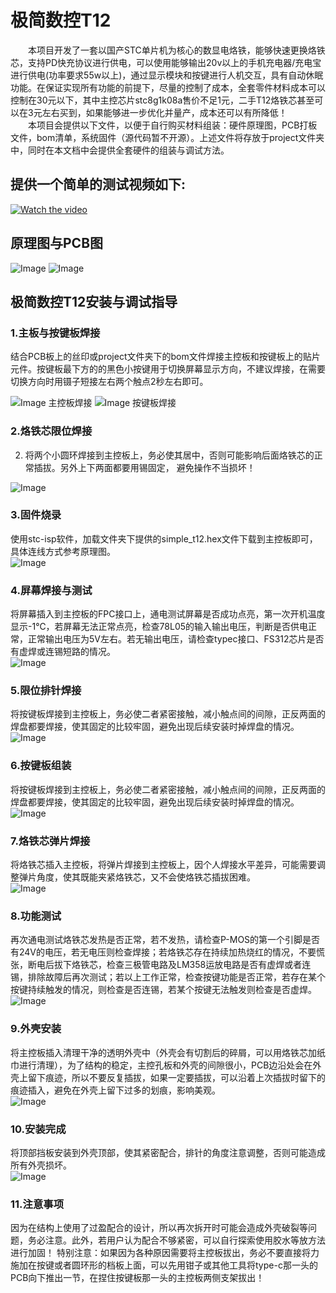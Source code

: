 # 极简数控T12
&emsp;&emsp;本项目开发了一套以国产STC单片机为核心的数显电烙铁，能够快速更换烙铁芯，支持PD快充协议进行供电，可以使用能够输出20v以上的手机充电器/充电宝进行供电(功率要求55w以上)，通过显示模块和按键进行人机交互，具有自动休眠功能。在保证实现所有功能的前提下，尽量的控制了成本，全套零件材料成本可以控制在30元以下，其中主控芯片stc8g1k08a售价不足1元，二手T12烙铁芯甚至可以在3元左右买到，如果能够进一步优化并量产，成本还可以有所降低！  
&emsp;&emsp;本项目会提供以下文件，以便于自行购买材料组装：硬件原理图，PCB打板文件，bom清单，系统固件（源代码暂不开源）。上述文件将存放于project文件夹中，同时在本文档中会提供全套硬件的组装与调试方法。  
## 提供一个简单的测试视频如下:
[![Watch the video](https://github.com/liweinan1/simple_t12/blob/main/videos/%E8%A7%86%E9%A2%91%E5%B0%81%E9%9D%A2.jpg)](https://github.com/liweinan1/simple_t12/blob/main/pictures/%E6%B5%8B%E8%AF%95%E8%A7%86%E9%A2%91.mp4)
<!-- https://github.com/liweinan1/simple_t12/blob/main/pictures/%E6%B5%8B%E8%AF%95%E8%A7%86%E9%A2%91.mp4 -->
## 原理图与PCB图  
![Image ](https://github.com/liweinan1/simple_t12/blob/main/pictures/%E5%8E%9F%E7%90%86%E5%9B%BE.jpg)
![Image ](https://github.com/liweinan1/simple_t12/blob/main/pictures/3D%E8%A7%86%E5%9B%BE.png)

## 极简数控T12安装与调试指导
### 1.主板与按键板焊接  
结合PCB板上的丝印或project文件夹下的bom文件焊接主控板和按键板上的贴片元件。按键板最下方的的黑色小按键用于切换屏幕显示方向，不建议焊接，在需要切换方向时用镊子短接左右两个触点2秒左右即可。

![Image 主控板焊接](https://github.com/liweinan1/simple_t12/blob/main/pictures/%E4%B8%BB%E6%8E%A7%E6%9D%BF.jpg)
![Image 按键板焊接](https://github.com/liweinan1/simple_t12/blob/main/pictures/%E6%8C%89%E9%94%AE%E6%9D%BF.jpg)  
### 2.烙铁芯限位焊接  
2.	将两个小圆环焊接到主控板上，务必使其居中，否则可能影响后面烙铁芯的正常插拔。另外上下两面都要用锡固定， 避免操作不当损坏！

![Image ](https://github.com/liweinan1/simple_t12/blob/main/pictures/%E5%9C%86%E7%8E%AF%E7%84%8A%E6%8E%A5.jpg)  
### 3.固件烧录
使用stc-isp软件，加载文件夹下提供的simple_t12.hex文件下载到主控板即可，具体连线方式参考原理图。  
![Image ](https://github.com/liweinan1/simple_t12/blob/main/pictures/stc-isp.jpg)

### 4.屏幕焊接与测试
将屏幕插入到主控板的FPC接口上，通电测试屏幕是否成功点亮，第一次开机温度显示-1℃，若屏幕无法正常点亮，检查78L05的输入输出电压，判断是否供电正常，正常输出电压为5V左右。若无输出电压，请检查typec接口、FS312芯片是否有虚焊或连锡短路的情况。  
![Image ](https://github.com/liweinan1/simple_t12/blob/main/pictures/%E5%B1%8F%E5%B9%95%E6%B5%8B%E8%AF%95.jpg)

### 5.限位排针焊接  
将按键板焊接到主控板上，务必使二者紧密接触，减小触点间的间隙，正反两面的焊盘都要焊接，使其固定的比较牢固，避免出现后续安装时掉焊盘的情况。  
![Image ](https://github.com/liweinan1/simple_t12/blob/main/pictures/%E6%8E%92%E9%92%88%E7%84%8A%E6%8E%A5.jpg)

### 6.按键板组装  
将按键板焊接到主控板上，务必使二者紧密接触，减小触点间的间隙，正反两面的焊盘都要焊接，使其固定的比较牢固，避免出现后续安装时掉焊盘的情况。  
![Image ](https://github.com/liweinan1/simple_t12/blob/main/pictures/%E6%8C%89%E9%94%AE%E7%84%8A%E6%8E%A5.jpg)
### 7.烙铁芯弹片焊接  
将烙铁芯插入主控板，将弹片焊接到主控板上，因个人焊接水平差异，可能需要调整弹片角度，使其既能夹紧烙铁芯，又不会使烙铁芯插拔困难。  
![Image ](https://github.com/liweinan1/simple_t12/blob/main/pictures/%E7%84%8A%E6%8E%A5%E5%BC%B9%E7%89%87.jpg)

### 8.功能测试  
再次通电测试烙铁芯发热是否正常，若不发热，请检查P-MOS的第一个引脚是否有24V的电压，若无电压则检查焊接；若烙铁芯存在持续加热烧红的情况，不要慌张，断电后拔下烙铁芯，检查三极管电路及LM358运放电路是否有虚焊或者连锡，排除故障后再次测试；若以上工作正常，检查按键功能是否正常，若存在某个按键持续触发的情况，则检查是否连锡，若某个按键无法触发则检查是否虚焊。  
![Image ](https://github.com/liweinan1/simple_t12/blob/main/pictures/%E5%8A%A0%E7%83%AD%E6%95%85%E9%9A%9C.jpg)

### 9.外壳安装
将主控板插入清理干净的透明外壳中（外壳会有切割后的碎屑，可以用烙铁芯加纸巾进行清理），为了结构的稳定，主控孔板和外壳的间隙很小，PCB边沿处会在外壳上留下痕迹，所以不要反复插拔，如果一定要插拔，可以沿着上次插拔时留下的痕迹插入，避免在外壳上留下过多的划痕，影响美观。  
![Image ](https://github.com/liweinan1/simple_t12/blob/main/pictures/%E5%A4%96%E5%A3%B3%E5%AE%89%E8%A3%85.jpg)

### 10.安装完成  
将顶部挡板安装到外壳顶部，使其紧密配合，排针的角度注意调整，否则可能造成所有外壳损坏。  
![Image ](https://github.com/liweinan1/simple_t12/blob/main/pictures/%E6%9C%80%E7%BB%88%E6%88%90%E5%93%81.jpg)

### 11.注意事项  
因为在结构上使用了过盈配合的设计，所以再次拆开时可能会造成外壳破裂等问题，务必注意。此外，若用户认为配合不够紧密，可以自行探索使用胶水等放方法进行加固！
特别注意：如果因为各种原因需要将主控板拔出，务必不要直接将力施加在按键或者圆环形的档板上面，可以先用钳子或其他工具将type-c那一头的PCB向下推出一节，在捏住按键板那一头的主控板两侧支架拔出！















<!-- markdown使用语法：  
一、标题写法：  
第一种方法：  
1、在文本下面加上 等于号 = ，那么上方的文本就变成了大标题。等于号的个数无限制，但一定要大于0个哦。  
2、在文本下面加上 下划线 - ，那么上方的文本就变成了中标题，同样的 下划线个数无限制。  
3、要想输入=号，上面有文本而不让其转化为大标题，则需要在两者之间加一个空行。  
另一种方法：等级表示法，分为六个等级，显示的文本大小依次减小。不同等级之间是以井号  #  的个数来标识的。一级标题有一个 #，二级标题有两个# ，以此类推。  
例如：

大标题
=
中标题
_

# 一级标题  
## 二级标题  
### 三级标题  
#### 四级标题  
##### 五级标题  
###### 六级标题 

二、编辑基本语法  
1、字体格式强调
 我们可以使用下面的方式给我们的文本添加强调的效果
*强调*  (示例：斜体)  
 _强调_  (示例：斜体)  
**加重强调**  (示例：粗体)  
 __加重强调__ (示例：粗体)  
***特别强调*** (示例：粗斜体)  
___特别强调___  (示例：粗斜体)  
2、代码  
`<hello world>`  
3、代码块高亮  
```
@Override
protected void onDestroy() {
    EventBus.getDefault().unregister(this);
    super.onDestroy();
}
```  
4、表格 （建议在表格前空一行，否则可能影响表格无法显示）
 
 表头  | 表头  | 表头
 ---- | ----- | ------  
 单元格内容  | 单元格内容 | 单元格内容 
 单元格内容  | 单元格内容 | 单元格内容  
 
5、其他引用
图片  
![图片名称](https://www.baidu.com/img/bd_logo1.png)  
链接  
[链接名称](https://www.baidu.com/)    
6、列表 
1. 项目1  
2. 项目2  
3. 项目3  
   * 项目1 （一个*号会显示为一个黑点，注意: 有空格，否则直接显示为*项目1） 
   * 项目2   
 
7、换行（建议直接在前一行后面补两个空格）
直接回车不能换行，  
可以在上一行文本后面补两个空格，  
这样下一行的文本就换行了。
或者就是在两行文本直接加一个空行。 
也能实现换行效果，不过这个行间距有点大。  
 
8、引用
> 第一行引用文字  
> 第二行引用文字
    
9、视频插入  
[![Watch the video](封面.png)](视频地址) 
-->
